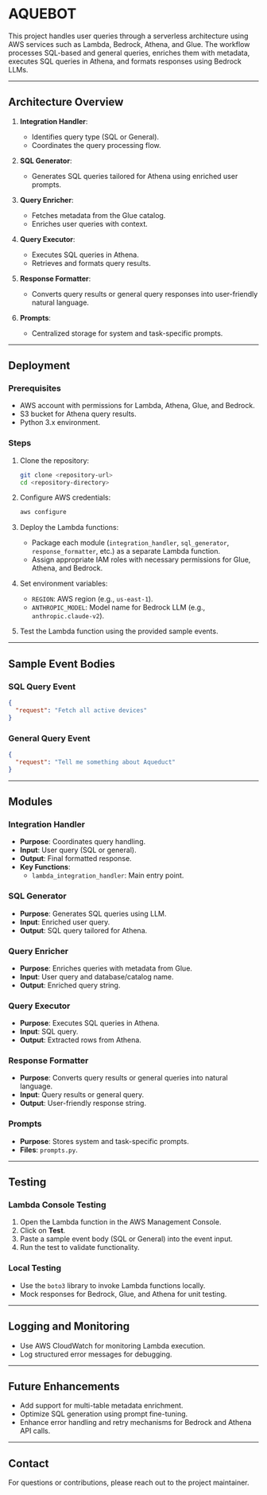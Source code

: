 # AQUEBOT

This project handles user queries through a serverless architecture using AWS services such as Lambda, Bedrock, Athena, and Glue. The workflow processes SQL-based and general queries, enriches them with metadata, executes SQL queries in Athena, and formats responses using Bedrock LLMs.

---

## **Architecture Overview**

1. **Integration Handler**:
   - Identifies query type (SQL or General).
   - Coordinates the query processing flow.

2. **SQL Generator**:
   - Generates SQL queries tailored for Athena using enriched user prompts.

3. **Query Enricher**:
   - Fetches metadata from the Glue catalog.
   - Enriches user queries with context.

4. **Query Executor**:
   - Executes SQL queries in Athena.
   - Retrieves and formats query results.

5. **Response Formatter**:
   - Converts query results or general query responses into user-friendly natural language.

6. **Prompts**:
   - Centralized storage for system and task-specific prompts.

---

## **Deployment**

### Prerequisites
- AWS account with permissions for Lambda, Athena, Glue, and Bedrock.
- S3 bucket for Athena query results.
- Python 3.x environment.

### Steps
1. Clone the repository:
   ```bash
   git clone <repository-url>
   cd <repository-directory>
   ```

2. Configure AWS credentials:
   ```bash
   aws configure
   ```

3. Deploy the Lambda functions:
   - Package each module (`integration_handler`, `sql_generator`, `response_formatter`, etc.) as a separate Lambda function.
   - Assign appropriate IAM roles with necessary permissions for Glue, Athena, and Bedrock.

4. Set environment variables:
   - `REGION`: AWS region (e.g., `us-east-1`).
   - `ANTHROPIC_MODEL`: Model name for Bedrock LLM (e.g., `anthropic.claude-v2`).

5. Test the Lambda function using the provided sample events.

---

## **Sample Event Bodies**

### SQL Query Event
```json
{
  "request": "Fetch all active devices"
}
```

### General Query Event
```json
{
  "request": "Tell me something about Aqueduct"
}
```

---

## **Modules**

### **Integration Handler**
- **Purpose**: Coordinates query handling.
- **Input**: User query (SQL or general).
- **Output**: Final formatted response.
- **Key Functions**:
  - `lambda_integration_handler`: Main entry point.

### **SQL Generator**
- **Purpose**: Generates SQL queries using LLM.
- **Input**: Enriched user query.
- **Output**: SQL query tailored for Athena.

### **Query Enricher**
- **Purpose**: Enriches queries with metadata from Glue.
- **Input**: User query and database/catalog name.
- **Output**: Enriched query string.

### **Query Executor**
- **Purpose**: Executes SQL queries in Athena.
- **Input**: SQL query.
- **Output**: Extracted rows from Athena.

### **Response Formatter**
- **Purpose**: Converts query results or general queries into natural language.
- **Input**: Query results or general query.
- **Output**: User-friendly response string.

### **Prompts**
- **Purpose**: Stores system and task-specific prompts.
- **Files**: `prompts.py`.

---

## **Testing**

### Lambda Console Testing
1. Open the Lambda function in the AWS Management Console.
2. Click on **Test**.
3. Paste a sample event body (SQL or General) into the event input.
4. Run the test to validate functionality.

### Local Testing
- Use the `boto3` library to invoke Lambda functions locally.
- Mock responses for Bedrock, Glue, and Athena for unit testing.

---

## **Logging and Monitoring**
- Use AWS CloudWatch for monitoring Lambda execution.
- Log structured error messages for debugging.

---

## **Future Enhancements**
- Add support for multi-table metadata enrichment.
- Optimize SQL generation using prompt fine-tuning.
- Enhance error handling and retry mechanisms for Bedrock and Athena API calls.

---

## **Contact**
For questions or contributions, please reach out to the project maintainer.


